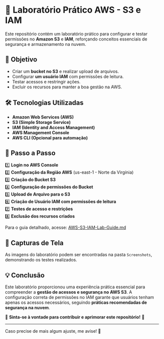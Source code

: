 # 🚀 Laboratório Prático AWS - S3 e IAM  

Este repositório contém um laboratório prático para configurar e testar permissões no **Amazon S3** e **IAM**, reforçando conceitos essenciais de segurança e armazenamento na nuvem.  

## 📌 Objetivo  

- Criar um **bucket no S3** e realizar upload de arquivos.  
- Configurar **um usuário IAM** com permissões de leitura.  
- Testar acessos e restringir ações.  
- Excluir os recursos para manter a boa gestão na AWS.  

## 🛠️ Tecnologias Utilizadas  

- **Amazon Web Services (AWS)**
- **S3 (Simple Storage Service)**
- **IAM (Identity and Access Management)**
- **AWS Management Console**
- **AWS CLI (Opcional para automação)**

## 📖 Passo a Passo  

1️⃣ **Login no AWS Console**  
2️⃣ **Configuração da Região AWS** (us-east-1 - Norte da Virgínia)  
3️⃣ **Criação do Bucket S3**  
4️⃣ **Configuração de permissões do Bucket**  
5️⃣ **Upload de Arquivo para o S3**  
6️⃣ **Criação de Usuário IAM com permissões de leitura**  
7️⃣ **Testes de acesso e restrições**  
8️⃣ **Exclusão dos recursos criados**  

Para o guia detalhado, acesse: [AWS-S3-IAM-Lab-Guide.md](./AWS-S3-IAM-Lab-Guide.md)  

## 📸 Capturas de Tela  
As imagens do laboratório podem ser encontradas na pasta `Screenshots`, demonstrando os testes realizados.  

## 💡 Conclusão  

Este laboratório proporcionou uma experiência prática essencial para compreender a **gestão de acessos e segurança no AWS S3**. A configuração correta de permissões no IAM garante que usuários tenham apenas os acessos necessários, seguindo **práticas recomendadas de segurança na nuvem**.  

🔗 **Sinta-se à vontade para contribuir e aprimorar este repositório!** 🚀  

---

Caso precise de mais algum ajuste, me avise! 🚀
